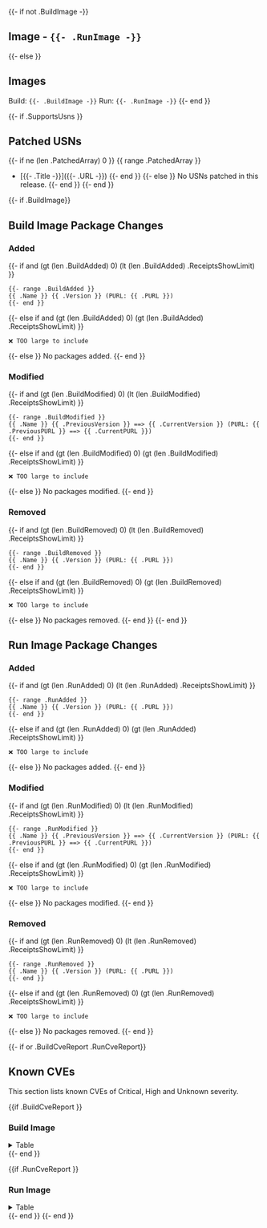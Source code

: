 {{- if not .BuildImage -}}
## Image - `{{- .RunImage -}}`
{{- else }}
## Images
Build: `{{- .BuildImage -}}`
Run: `{{- .RunImage -}}`
{{- end }}

{{- if .SupportsUsns }}

## Patched USNs
{{- if ne (len .PatchedArray) 0 }}
{{ range .PatchedArray }}
- [{{- .Title -}}]({{- .URL -}})
{{- end }}
{{- else }}
No USNs patched in this release.
{{- end }}
{{- end }}

{{- if .BuildImage}}

## Build Image Package Changes
### Added
{{- if and (gt (len .BuildAdded) 0) (lt (len .BuildAdded) .ReceiptsShowLimit) }}
```
{{- range .BuildAdded }}
{{ .Name }} {{ .Version }} (PURL: {{ .PURL }})
{{- end }}
```
{{- else if and (gt (len .BuildAdded) 0) (gt (len .BuildAdded) .ReceiptsShowLimit) }}
```
❌ TOO large to include
```
{{- else }}
No packages added.
{{- end }}

### Modified
{{- if and (gt (len .BuildModified) 0) (lt (len .BuildModified) .ReceiptsShowLimit) }}
```
{{- range .BuildModified }}
{{ .Name }} {{ .PreviousVersion }} ==> {{ .CurrentVersion }} (PURL: {{ .PreviousPURL }} ==> {{ .CurrentPURL }})
{{- end }}
```
{{- else if and (gt (len .BuildModified) 0) (gt (len .BuildModified) .ReceiptsShowLimit) }}
```
❌ TOO large to include
```
{{- else }}
No packages modified.
{{- end }}

### Removed
{{- if and (gt (len .BuildRemoved) 0) (lt (len .BuildRemoved) .ReceiptsShowLimit) }}
```
{{- range .BuildRemoved }}
{{ .Name }} {{ .Version }} (PURL: {{ .PURL }})
{{- end }}
```
{{- else if and (gt (len .BuildRemoved) 0) (gt (len .BuildRemoved) .ReceiptsShowLimit) }}
```
❌ TOO large to include
```
{{- else }}
No packages removed.
{{- end }}
{{- end }}

## Run Image Package Changes
### Added
{{- if and (gt (len .RunAdded) 0) (lt (len .RunAdded) .ReceiptsShowLimit) }}
```
{{- range .RunAdded }}
{{ .Name }} {{ .Version }} (PURL: {{ .PURL }})
{{- end }}
```
{{- else if and (gt (len .RunAdded) 0) (gt (len .RunAdded) .ReceiptsShowLimit) }}
```
❌ TOO large to include
```
{{- else }}
No packages added.
{{- end }}

### Modified
{{- if and (gt (len .RunModified) 0) (lt (len .RunModified) .ReceiptsShowLimit) }}
```
{{- range .RunModified }}
{{ .Name }} {{ .PreviousVersion }} ==> {{ .CurrentVersion }} (PURL: {{ .PreviousPURL }} ==> {{ .CurrentPURL }})
{{- end }}
```
{{- else if and (gt (len .RunModified) 0) (gt (len .RunModified) .ReceiptsShowLimit) }}
```
❌ TOO large to include
```
{{- else }}
No packages modified.
{{- end }}

### Removed
{{- if and (gt (len .RunRemoved) 0) (lt (len .RunRemoved) .ReceiptsShowLimit) }}
```
{{- range .RunRemoved }}
{{ .Name }} {{ .Version }} (PURL: {{ .PURL }})
{{- end }}
```
{{- else if and (gt (len .RunRemoved) 0) (gt (len .RunRemoved) .ReceiptsShowLimit) }}
```
❌ TOO large to include
```
{{- else }}
No packages removed.
{{- end }}

{{- if or .BuildCveReport .RunCveReport}}
## Known CVEs
This section lists known CVEs of Critical, High and Unknown severity.

{{if .BuildCveReport }}
### Build Image
<details>
<summary>Table</summary>
{{.BuildCveReport}}
</details>
{{- end }}

{{if .RunCveReport }}
### Run Image
<details>
<summary>Table</summary>
{{.RunCveReport}}
</details>
{{- end }}
{{- end }}